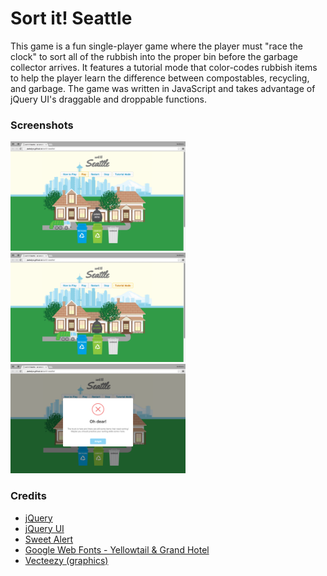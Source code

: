 # Sort it! Seattle

This game is a fun single-player game where the player must "race the clock" to sort all of the rubbish into the proper bin before the garbage collector arrives. It features a tutorial mode that color-codes rubbish items to help the player learn the difference between compostables, recycling, and garbage. The game was written in JavaScript and takes advantage of jQuery UI's draggable and droppable functions.

### Screenshots
<img src="img/sortit-seattle_screenshot_1.png" width="280">
<img src="img/sortit-seattle_screenshot_2.png" width="280">
<img src="img/sortit-seattle_screenshot_3.png" width="280">

### Credits
* [jQuery](http://jquery.com)
* [jQuery UI](http://jqueryui.com)
* [Sweet Alert](http://t4t5.github.io/sweetalert/)
* [Google Web Fonts - Yellowtail & Grand Hotel](http://google.com/fonts)
* [Vecteezy (graphics)](http://vecteezy.com)
